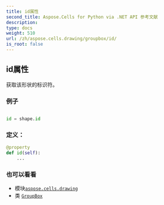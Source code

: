 ```yaml
---
title: id属性
second_title: Aspose.Cells for Python via .NET API 参考文献
description:
type: docs
weight: 510
url: /zh/aspose.cells.drawing/groupbox/id/
is_root: false
---
```

## id属性

获取该形状的标识符。

### 例子

```python

id = shape.id

```
### 定义：
```python
@property
def id(self):
    ...
```

### 也可以看看
* 模块[`aspose.cells.drawing`](../../)
* 类 [`GroupBox`](/cells/python-net/zh/aspose.cells.drawing/groupbox)
